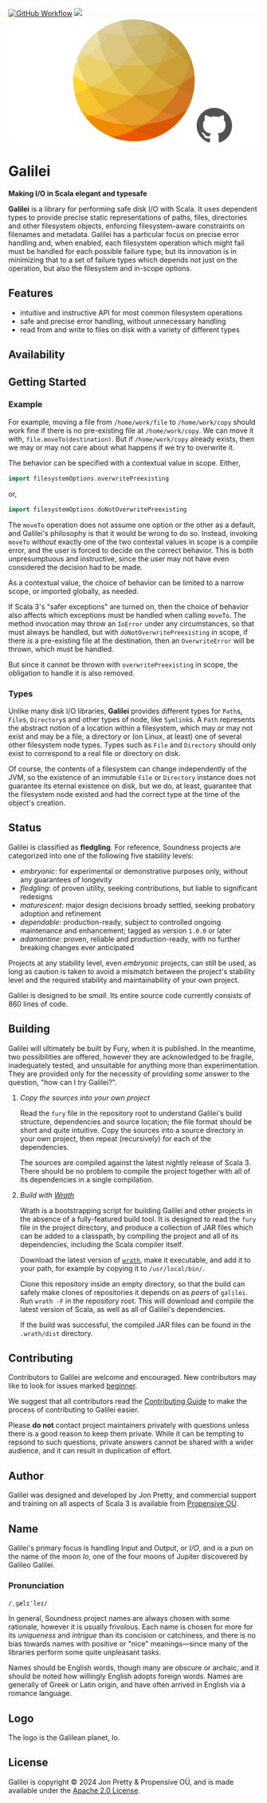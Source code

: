 [<img alt="GitHub Workflow" src="https://img.shields.io/github/actions/workflow/status/propensive/galilei/main.yml?style=for-the-badge" height="24">](https://github.com/propensive/galilei/actions)
[<img src="https://img.shields.io/discord/633198088311537684?color=8899f7&label=DISCORD&style=for-the-badge" height="24">](https://discord.com/invite/MBUrkTgMnA)
<img src="/doc/images/github.png" valign="middle">

# Galilei

__Making I/O in Scala elegant and typesafe__

__Galilei__ is a library for performing safe disk I/O with Scala. It uses dependent types to provide
precise static representations of paths, files, directories and other filesystem objects, enforcing
filesystem-aware constraints on filenames and metadata. Galilei has a particular focus on precise error
handling and, when enabled, each filesystem operation which might fail must be handled for each possible
failure type; but its innovation is in minimizing that to a set of failure types which depends not
just on the operation, but also the filesystem and in-scope options.

## Features

- intuitive and instructive API for most common filesystem operations
- safe and precise error handling, without unnecessary handling
- read from and write to files on disk with a variety of different types


## Availability




## Getting Started

### Example

For example, moving a file from `/home/work/file` to `/home/work/copy` should work fine
if there is no pre-existing file at `/home/work/copy`. We can move it with,
`file.moveTo(destination)`. But if `/home/work/copy` already
exists, then we may or may not care about what happens if we try to overwrite it.

The behavior can be specified with a contextual value in scope. Either,
```scala
import filesystemOptions.overwritePreexisting
```
or,
```scala
import filesystemOptions.doNotOverwritePreexisting
```

The `moveTo` operation does not assume one option or the other as a default, and Galilei's
philosophy is that it would be wrong to do so. Instead, invoking `moveTo` _without_ exactly
one of the two contextal values in scope is a compile error, and the user is forced to
decide on the correct behavior. This is both unpresumptuous and instructive, since the
user may not have even considered the decision had to be made.

As a contextual value, the choice of behavior can be limited to a narrow scope, or
imported globally, as needed.

If Scala 3's "safer exceptions" are turned on, then the choice of behavior also affects
which exceptions must be handled when calling `moveTo`. The method invocation may throw
an `IoError` under any circumstances, so that must always be handled, but with
`doNotOverwritePreexisting` in scope, if there _is_ a pre-existing file at the destination,
then an `OverwriteError` will be thrown, which must be handled.

But since it cannot be thrown with `overwritePreexisting` in scope, the obligation to handle it
is also removed.

### Types

Unlike many disk I/O libraries, __Galilei__ provides different types for `Path`s, `File`s, `Directory`s
and other types of node, like `Symlink`s. A `Path` represents the abstract notion of a location within
a filesystem, which may or may not exist and may be a file, a directory or (on Linux, at least) one of
several other filesystem node types. Types such as `File` and `Directory` should only exist to
correspond to a real file or directory on disk.

Of course, the contents of a filesystem can change independently of the JVM, so the existence of
an immutable `File` or `Directory` instance does not guarantee its eternal existence on disk, but
we do, at least, guarantee that the filesystem node existed and had the correct type at the time
of the object's creation.





## Status

Galilei is classified as __fledgling__. For reference, Soundness projects are
categorized into one of the following five stability levels:

- _embryonic_: for experimental or demonstrative purposes only, without any guarantees of longevity
- _fledgling_: of proven utility, seeking contributions, but liable to significant redesigns
- _maturescent_: major design decisions broady settled, seeking probatory adoption and refinement
- _dependable_: production-ready, subject to controlled ongoing maintenance and enhancement; tagged as version `1.0.0` or later
- _adamantine_: proven, reliable and production-ready, with no further breaking changes ever anticipated

Projects at any stability level, even _embryonic_ projects, can still be used,
as long as caution is taken to avoid a mismatch between the project's stability
level and the required stability and maintainability of your own project.

Galilei is designed to be _small_. Its entire source code currently consists
of 860 lines of code.

## Building

Galilei will ultimately be built by Fury, when it is published. In the
meantime, two possibilities are offered, however they are acknowledged to be
fragile, inadequately tested, and unsuitable for anything more than
experimentation. They are provided only for the necessity of providing _some_
answer to the question, "how can I try Galilei?".

1. *Copy the sources into your own project*
   
   Read the `fury` file in the repository root to understand Galilei's build
   structure, dependencies and source location; the file format should be short
   and quite intuitive. Copy the sources into a source directory in your own
   project, then repeat (recursively) for each of the dependencies.

   The sources are compiled against the latest nightly release of Scala 3.
   There should be no problem to compile the project together with all of its
   dependencies in a single compilation.

2. *Build with [Wrath](https://github.com/propensive/wrath/)*

   Wrath is a bootstrapping script for building Galilei and other projects in
   the absence of a fully-featured build tool. It is designed to read the `fury`
   file in the project directory, and produce a collection of JAR files which can
   be added to a classpath, by compiling the project and all of its dependencies,
   including the Scala compiler itself.
   
   Download the latest version of
   [`wrath`](https://github.com/propensive/wrath/releases/latest), make it
   executable, and add it to your path, for example by copying it to
   `/usr/local/bin/`.

   Clone this repository inside an empty directory, so that the build can
   safely make clones of repositories it depends on as _peers_ of `galilei`.
   Run `wrath -F` in the repository root. This will download and compile the
   latest version of Scala, as well as all of Galilei's dependencies.

   If the build was successful, the compiled JAR files can be found in the
   `.wrath/dist` directory.

## Contributing

Contributors to Galilei are welcome and encouraged. New contributors may like
to look for issues marked
[beginner](https://github.com/propensive/galilei/labels/beginner).

We suggest that all contributors read the [Contributing
Guide](/contributing.md) to make the process of contributing to Galilei
easier.

Please __do not__ contact project maintainers privately with questions unless
there is a good reason to keep them private. While it can be tempting to
repsond to such questions, private answers cannot be shared with a wider
audience, and it can result in duplication of effort.

## Author

Galilei was designed and developed by Jon Pretty, and commercial support and
training on all aspects of Scala 3 is available from [Propensive
O&Uuml;](https://propensive.com/).



## Name

Galilei's primary focus is handling Input and Output, or _I/O_, and is a pun on the name of the moon _Io_, one of the four moons of Jupiter discovered by Galileo Galilei.

### Pronunciation

`/ˌɡælɪˈleɪ/`

In general, Soundness project names are always chosen with some rationale,
however it is usually frivolous. Each name is chosen for more for its
_uniqueness_ and _intrigue_ than its concision or catchiness, and there is no
bias towards names with positive or "nice" meanings—since many of the libraries
perform some quite unpleasant tasks.

Names should be English words, though many are obscure or archaic, and it
should be noted how willingly English adopts foreign words. Names are generally
of Greek or Latin origin, and have often arrived in English via a romance
language.

## Logo

The logo is the Galilean planet, Io.

## License

Galilei is copyright &copy; 2024 Jon Pretty & Propensive O&Uuml;, and
is made available under the [Apache 2.0 License](/license.md).

